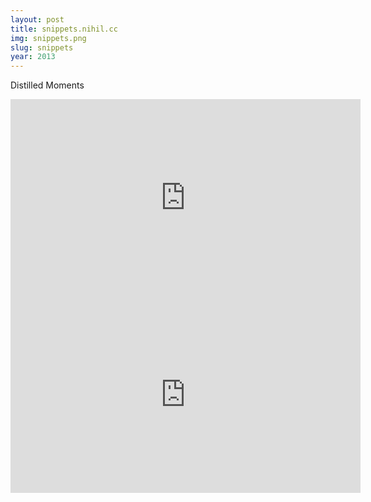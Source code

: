 ```yaml
---
layout: post
title: snippets.nihil.cc
img: snippets.png
slug: snippets
year: 2013
---
```


Distilled Moments

<iframe width="560" height="315" src="https://skmp.github.io/snippets.skmp.dev/" frameborder="0" allow="accelerometer; autoplay; encrypted-media; gyroscope; picture-in-picture" allowfullscreen></iframe>

<iframe width="560" height="315" src="https://www.youtube-nocookie.com/embed/jBaikK9vR7M?autoplay=1" title="YouTube video player" frameborder="0" allow="accelerometer; autoplay; clipboard-write; encrypted-media; gyroscope; picture-in-picture; web-share" allowfullscreen></iframe>
